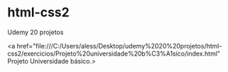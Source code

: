 # html-css2
 Udemy 20 projetos

<a href="file:///C:/Users/aless/Desktop/udemy%2020%20projetos/html-css2/exercicios/Projeto%20universidade%20b%C3%A1sico/index.html" Projeto Universidade básico.>